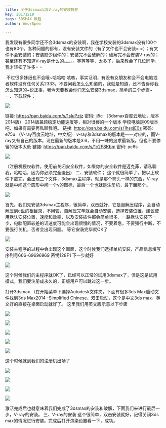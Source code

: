 ```yaml
---
title: 关于3dsmax以及V-ray的安装教程
key: 20171219
tags: 3DSMAX 教程
author: AmorSpem

---
```


我发现有很多同学还不会3dsmax的安装啊，我在学校安装的3dsmax没有100个也有80个。各种问题的都有，没有安装文件的（有了文件也不会安装= =）；有文件不会安装的；安装缺少组件的；安装完不会破解的；破解完不会安装V-ray的；甚至还有不知道V-ray是什么的。。。。。等等等等，太多了，后来教会了几位同学，我才轻松了许多= =

<!--more-->

​	不过很多妹纸也不会哦~哈哈哈
​	咳咳，事实证明，有没有女朋友和会不会电脑或者软件没有任何关系2333，不要问我怎么么知道的，我就是知道，还不告诉你我怎么知道的~
​	说正事，我今天要教会你们怎么安装3dsmax，简单的三个步骤~
一、下载软件；

![](https://pic.superbed.cn/item/5e04d51976085c328975e4a1.jpg)

链接: https://pan.baidu.com/s/1sluPztz 密码: ji5c
  （3dsmax百度云地址，版本2014版）
  2014版兼顾稳定功能速度等，相对很棒的一个版本 学校电脑是09版本吧，如果有需要再私聊我吧。
  链接: https://pan.baidu.com/s/1hsxjE0s 密码: e75u
  （V-ray百度云地址，中文版）
  v-ray和3dsmax的版本是一一对应的，而V-ray又有自己的版本，现在最新的版本是3.6，不用一味的追求最新版，但也不要停留的版本太低
  链接: https://pan.baidu.com/s/1c2F8Kbm 密码: pc6s

![](https://pic2.superbed.cn/item/5e04d59276085c3289760684.jpg)

（注册机授权软件，使用前关闭安全软件，如果你的安全软件是迈克菲，请私聊我，哈哈哈，因为你必须完全退出）
二、安装软件；
  这个就很简单了，把以上软件下载完，会出现三个文件，3dsmax主程序，就是那个箭头一样的东西，V-ray就是中间这个圆形中间一个v的图标，最后一个也就是注册机，最下面那个。

![](https://pic1.superbed.cn/item/5e04d5b076085c32897614c2.jpg)

  首先，我们先安装3dsmax主程序，很简单，双击就好，它是自解压程序，会自动解压到c盘的根目录，不用管，自解压完毕就会自动安装，选择安装位置，建议使用默认安装位置，速度和效率，以及安装插件都会简单很多，一路默认安装下一步，电脑配置较差的话速度可能会出现很慢的情况，不要着急，不要强行中断，不要强行关机，否者会出现问题。
  等它安装完毕就OK了

![](https://pic1.superbed.cn/item/5e04d5c676085c3289761e2e.jpg)



 安装主程序的过程中会出现这个画面，这个时候我们选择单机安装，产品信息填写
序列号666-69696969
密钥128F1
下一步就好




![](https://pic3.superbed.cn/item/5e04d5d976085c32897621aa.jpg)

  这个时候我们的主程序就OK了，已经可以正常的试用3dsmax了，但是这是试用模式，我们要注册成永久的，正版用户可以跳过这一步。

  打开3dsmax （在开始菜单下选择Autodesk文件夹，下面有很多3ds Max启动文件找到3ds Max2014 -Simplified Chinese，双击启动，这个是中文3ds max，英文好的直接在桌面启动就好了。
  这里我们用英文版示意以下步骤

![](https://pic3.superbed.cn/item/5e04d5e776085c3289762486.jpg)



![](https://pic1.superbed.cn/item/5e04d5f876085c3289762943.jpg)



![](https://pic1.superbed.cn/item/5e04d60776085c3289762e5e.jpg)



![](https://pic.superbed.cn/item/5e04d61976085c3289763341.jpg)



![](https://pic1.superbed.cn/item/5e04d62676085c328976379c.jpg)

这个时候就到我们的注册机出场了

![](https://pic1.superbed.cn/item/5e04d63476085c3289763bd4.jpg)

![](https://pic.superbed.cn/item/5e04d64076085c328976425a.jpg)



![](https://pic.superbed.cn/item/5e04d64e76085c32897645ed.jpg)

![](https://pic3.superbed.cn/item/5e04d65a76085c32897649c3.jpg)

 激活完成后也就意味着我们完成了3dsmax的安装和破解，下面我们来进行最后一步，V-ray的安装。
三、V-ray的安装
这个很简单，双击安装就好，记得关闭3ds max的情况进行安装。完成后打开渲染设置看一下，成功。

